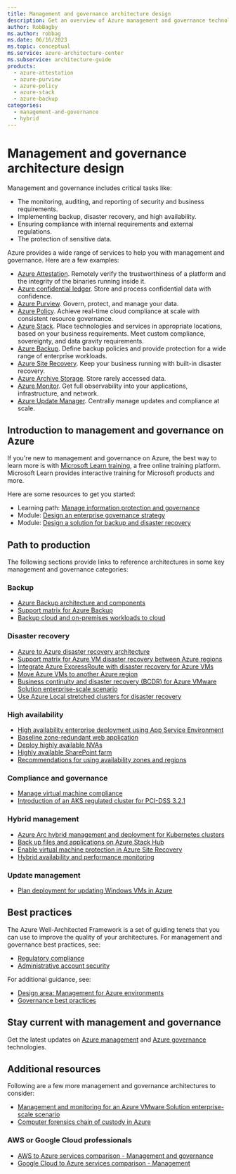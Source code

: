 ```yaml
---
title: Management and governance architecture design
description: Get an overview of Azure management and governance technologies, guidance offerings, solution ideas, and reference architectures.
author: RobBagby
ms.author: robbag
ms.date: 06/16/2023
ms.topic: conceptual
ms.service: azure-architecture-center
ms.subservice: architecture-guide
products:
  - azure-attestation
  - azure-purview
  - azure-policy
  - azure-stack
  - azure-backup
categories:
  - management-and-governance
  - hybrid
---
```


# Management and governance architecture design

Management and governance includes critical tasks like:

- The monitoring, auditing, and reporting of security and business requirements.
- Implementing backup, disaster recovery, and high availability.
- Ensuring compliance with internal requirements and external regulations.
- The protection of sensitive data.

Azure provides a wide range of services to help you with management and governance. Here are a few examples:  

- [Azure Attestation](https://azure.microsoft.com/services/azure-attestation). Remotely verify the trustworthiness of a platform and the integrity of the binaries running inside it.
- [Azure confidential ledger](https://azure.microsoft.com/services/azure-confidential-ledger). Store and process confidential data with confidence.
- [Azure Purview](https://azure.microsoft.com/services/purview). Govern, protect, and manage your data.
- [Azure Policy](https://azure.microsoft.com/services/azure-policy). Achieve real-time cloud compliance at scale with consistent resource governance.
- [Azure Stack](https://azure.microsoft.com/products/azure-stack). Place technologies and services in appropriate locations, based on your business requirements. Meet custom compliance, sovereignty, and data gravity requirements.
- [Azure Backup](https://azure.microsoft.com/services/backup). Define backup policies and provide protection for a wide range of enterprise workloads.
- [Azure Site Recovery](https://azure.microsoft.com/services/site-recovery). Keep your business running with built-in disaster recovery.
- [Azure Archive Storage](https://azure.microsoft.com/services/storage/archive). Store rarely accessed data.
- [Azure Monitor](https://azure.microsoft.com/services/monitor). Get full observability into your applications, infrastructure, and network.
- [Azure Update Manager](https://azure.microsoft.com/products/azure-update-management-center/). Centrally manage updates and compliance at scale.

## Introduction to management and governance on Azure

If you're new to management and governance on Azure, the best way to learn more is with [Microsoft Learn training](/training/?WT.mc_id=learnaka), a free online training platform. Microsoft Learn provides interactive training for Microsoft products and more.

Here are some resources to get you started:

- Learning path: [Manage information protection and governance](/training/paths/m365-compliance-information)
- Module: [Design an enterprise governance strategy](/training/modules/enterprise-governance)
- Module: [Design a solution for backup and disaster recovery](/training/modules/design-solution-for-backup-disaster-recovery)

## Path to production

The following sections provide links to reference architectures in some key management and governance categories:

### Backup

- [Azure Backup architecture and components](/azure/backup/backup-architecture?toc=/azure/architecture/toc.json&bc=/azure/architecture/_bread/toc.json)
- [Support matrix for Azure Backup](/azure/backup/backup-support-matrix?toc=/azure/architecture/toc.json&bc=/azure/architecture/_bread/toc.json)
- [Backup cloud and on-premises workloads to cloud](/azure/backup/guidance-best-practices?toc=/azure/architecture/toc.json&bc=/azure/architecture/_bread/toc.json)

### Disaster recovery

- [Azure to Azure disaster recovery architecture](/azure/site-recovery/azure-to-azure-architecture)
- [Support matrix for Azure VM disaster recovery between Azure regions](/azure/site-recovery/azure-to-azure-support-matrix)
- [Integrate Azure ExpressRoute with disaster recovery for Azure VMs](/azure/site-recovery/azure-vm-disaster-recovery-with-expressroute)
- [Move Azure VMs to another Azure region](/azure/site-recovery/azure-to-azure-move-overview)
- [Business continuity and disaster recovery (BCDR) for Azure VMware Solution enterprise-scale scenario](/azure/cloud-adoption-framework/scenarios/azure-vmware/eslz-business-continuity-and-disaster-recovery)
- [Use Azure Local stretched clusters for disaster recovery](../../hybrid/azure-local-dr.yml)

### High availability

- [High availability enterprise deployment using App Service Environment](../../web-apps/app-service-environment/architectures/ase-high-availability-deployment.yml)
- [Baseline zone-redundant web application](../../web-apps/app-service/architectures/baseline-zone-redundant.yml)
- [Deploy highly available NVAs](../../networking/guide/nva-ha.yml)
- [Highly available SharePoint farm](../../solution-ideas/articles/highly-available-sharepoint-farm.yml)
- [Recommendations for using availability zones and regions](/azure/well-architected/reliability/regions-availability-zones)

### Compliance and governance

- [Manage virtual machine compliance](../../example-scenario/security/virtual-machine-compliance.yml)
- [Introduction of an AKS regulated cluster for PCI-DSS 3.2.1](../../reference-architectures/containers/aks-pci/aks-pci-intro.yml)

### Hybrid management

- [Azure Arc hybrid management and deployment for Kubernetes clusters](../../hybrid/arc-hybrid-kubernetes.yml)
- [Back up files and applications on Azure Stack Hub](/azure/backup/backup-mabs-files-applications-azure-stack)
- [Enable virtual machine protection in Azure Site Recovery](/azure-stack/operator/protect-virtual-machines)
- [Hybrid availability and performance monitoring](../../hybrid/hybrid-perf-monitoring.yml)

### Update management

- [Plan deployment for updating Windows VMs in Azure](../../example-scenario/wsus/index.yml)

## Best practices

The Azure Well-Architected Framework is a set of guiding tenets that you can use to improve the quality of your architectures. For management and governance best practices, see:

- [Regulatory compliance](/azure/architecture/framework/security/design-regulatory-compliance)
- [Administrative account security](/azure/architecture/framework/security/design-admins)

For additional guidance, see:

- [Design area: Management for Azure environments](/azure/cloud-adoption-framework/ready/landing-zone/design-area/management?toc=/azure/architecture/toc.json&bc=/azure/architecture/_bread/toc.json)
- [Governance best practices](/security/compass/governance)

## Stay current with management and governance

Get the latest updates on [Azure management](https://azure.microsoft.com/updates/?category=management-tools) and [Azure governance](https://azure.microsoft.com/updates/?query=governance) technologies.

## Additional resources

Following are a few more management and governance architectures to consider:

- [Management and monitoring for an Azure VMware Solution enterprise-scale scenario](/azure/cloud-adoption-framework/scenarios/azure-vmware/eslz-management-and-monitoring)
- [Computer forensics chain of custody in Azure](../../example-scenario/forensics/index.yml)

### AWS or Google Cloud professionals

- [AWS to Azure services comparison - Management and governance](../../aws-professional/index.md#management-and-governance)
- [Google Cloud to Azure services comparison - Management](../../gcp-professional/services.md#management)

